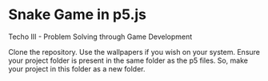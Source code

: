 # Snake Game in p5.js
Techo III - Problem Solving through Game Development

Clone the repository. Use the wallpapers if you wish on your system.
Ensure your project folder is present in the same folder as the p5 files. So, make your project in this folder as a new folder.
